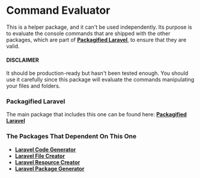 # Command Evaluator

This is a helper package, and it can't be used independently. Its purpose is to evaluate the console commands that are shipped with the other packages, which are part of [**Packagified Laravel**](https://github.com/bulentAkgul/packagified-laravel), to ensure that they are valid.

#### DISCLAIMER

It should be production-ready but hasn't been tested enough. You should use it carefully since this package will evaluate the commands manipulating your files and folders.

### Packagified Laravel

The main package that includes this one can be found here: [**Packagified Laravel**](https://github.com/bulentAkgul/packagified-laravel)

### The Packages That Dependent On This One

-   [**Laravel Code Generator**](https://github.com/bulentAkgul/laravel-code-generator)
-   [**Laravel File Creator**](https://github.com/bulentAkgul/laravel-file-creator)
-   [**Laravel Resource Creator**](https://github.com/bulentAkgul/laravel-resource-creator)
-   [**Laravel Package Generator**](https://github.com/bulentAkgul/laravel-package-generator)